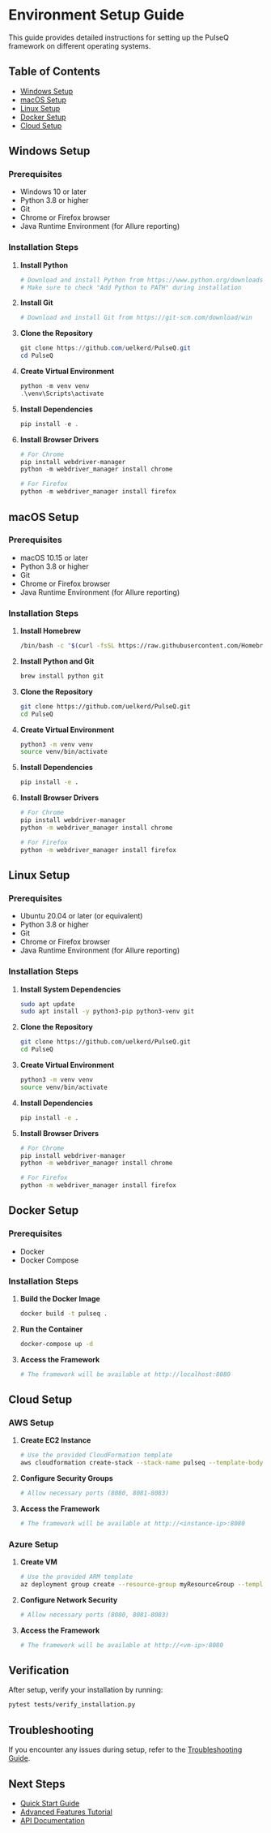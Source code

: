# Environment Setup Guide

This guide provides detailed instructions for setting up the PulseQ framework on different operating systems.

## Table of Contents

- [Windows Setup](#windows-setup)
- [macOS Setup](#macos-setup)
- [Linux Setup](#linux-setup)
- [Docker Setup](#docker-setup)
- [Cloud Setup](#cloud-setup)

## Windows Setup

### Prerequisites

- Windows 10 or later
- Python 3.8 or higher
- Git
- Chrome or Firefox browser
- Java Runtime Environment (for Allure reporting)

### Installation Steps

1. **Install Python**

   ```powershell
   # Download and install Python from https://www.python.org/downloads/
   # Make sure to check "Add Python to PATH" during installation
   ```

2. **Install Git**

   ```powershell
   # Download and install Git from https://git-scm.com/download/win
   ```

3. **Clone the Repository**

   ```powershell
   git clone https://github.com/uelkerd/PulseQ.git
   cd PulseQ
   ```

4. **Create Virtual Environment**

   ```powershell
   python -m venv venv
   .\venv\Scripts\activate
   ```

5. **Install Dependencies**

   ```powershell
   pip install -e .
   ```

6. **Install Browser Drivers**

   ```powershell
   # For Chrome
   pip install webdriver-manager
   python -m webdriver_manager install chrome

   # For Firefox
   python -m webdriver_manager install firefox
   ```

## macOS Setup

### Prerequisites

- macOS 10.15 or later
- Python 3.8 or higher
- Git
- Chrome or Firefox browser
- Java Runtime Environment (for Allure reporting)

### Installation Steps

1. **Install Homebrew**

   ```bash
   /bin/bash -c "$(curl -fsSL https://raw.githubusercontent.com/Homebrew/install/HEAD/install.sh)"
   ```

2. **Install Python and Git**

   ```bash
   brew install python git
   ```

3. **Clone the Repository**

   ```bash
   git clone https://github.com/uelkerd/PulseQ.git
   cd PulseQ
   ```

4. **Create Virtual Environment**

   ```bash
   python3 -m venv venv
   source venv/bin/activate
   ```

5. **Install Dependencies**

   ```bash
   pip install -e .
   ```

6. **Install Browser Drivers**

   ```bash
   # For Chrome
   pip install webdriver-manager
   python -m webdriver_manager install chrome

   # For Firefox
   python -m webdriver_manager install firefox
   ```

## Linux Setup

### Prerequisites

- Ubuntu 20.04 or later (or equivalent)
- Python 3.8 or higher
- Git
- Chrome or Firefox browser
- Java Runtime Environment (for Allure reporting)

### Installation Steps

1. **Install System Dependencies**

   ```bash
   sudo apt update
   sudo apt install -y python3-pip python3-venv git
   ```

2. **Clone the Repository**

   ```bash
   git clone https://github.com/uelkerd/PulseQ.git
   cd PulseQ
   ```

3. **Create Virtual Environment**

   ```bash
   python3 -m venv venv
   source venv/bin/activate
   ```

4. **Install Dependencies**

   ```bash
   pip install -e .
   ```

5. **Install Browser Drivers**

   ```bash
   # For Chrome
   pip install webdriver-manager
   python -m webdriver_manager install chrome

   # For Firefox
   python -m webdriver_manager install firefox
   ```

## Docker Setup

### Prerequisites

- Docker
- Docker Compose

### Installation Steps

1. **Build the Docker Image**

   ```bash
   docker build -t pulseq .
   ```

2. **Run the Container**

   ```bash
   docker-compose up -d
   ```

3. **Access the Framework**
   ```bash
   # The framework will be available at http://localhost:8080
   ```

## Cloud Setup

### AWS Setup

1. **Create EC2 Instance**

   ```bash
   # Use the provided CloudFormation template
   aws cloudformation create-stack --stack-name pulseq --template-body file://cloudformation/template.yaml
   ```

2. **Configure Security Groups**

   ```bash
   # Allow necessary ports (8080, 8081-8083)
   ```

3. **Access the Framework**
   ```bash
   # The framework will be available at http://<instance-ip>:8080
   ```

### Azure Setup

1. **Create VM**

   ```bash
   # Use the provided ARM template
   az deployment group create --resource-group myResourceGroup --template-file azure/template.json
   ```

2. **Configure Network Security**

   ```bash
   # Allow necessary ports (8080, 8081-8083)
   ```

3. **Access the Framework**
   ```bash
   # The framework will be available at http://<vm-ip>:8080
   ```

## Verification

After setup, verify your installation by running:

```bash
pytest tests/verify_installation.py
```

## Troubleshooting

If you encounter any issues during setup, refer to the [Troubleshooting Guide](../troubleshooting.md).

## Next Steps

- [Quick Start Guide](../quickstart.md)
- [Advanced Features Tutorial](../tutorials/advanced_features.ipynb)
- [API Documentation](../api/README.md)
